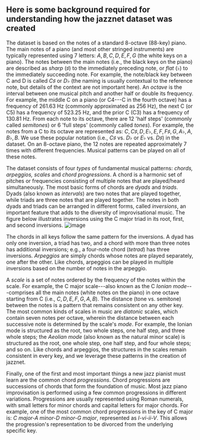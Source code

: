 ## Here is some background required for understanding how the jazznet dataset was created

The dataset is based on the notes of a standard 8-octave (88-key) piano. The main notes of a piano (and most other stringed instruments) are typically represented using 7 letters: $A, B, C, D, E, F, G$ (the white keys on a piano). The notes between the main notes (i.e., the black keys on the piano) are described as _sharp_ $(\sharp)$ to the immediately preceding note, or _flat_ $(\flat)$ to the immediately succeeding note. For example, the note/black key between C and D is called $C\sharp$ or $D\flat$ (the naming is usually contextual to the reference note, but details of the context are not important here). An _octave_ is the interval between one musical pitch and another half or double its frequency. For example, the middle C on a piano (or C4---C in the fourth octave) has a frequency of 261.63 Hz (commonly approximated as 256 Hz), the next C (or C5) has a frequency of 523.25 Hz, and the prior C (C3) has a frequency of 130.81 Hz. From each note to its octave, there are 12 'half steps' (commonly called _semitones_) or 6 'full steps' (commonly called _tones_). For example, the notes from a C to its octave are represented as: $C, C\sharp, D, E\flat, E, F, F\sharp, G, A\flat, A, B\flat, B$. We use these popular notation (i.e., $C\sharp$ vs. $D\flat$ or $E\flat$ vs. $D\sharp$) in the dataset. On an 8-octave piano, the 12 notes are repeated approximately 7 times with different frequencies. Musical patterns can be played on all of these notes.

The dataset consists of four _types_ of fundamental musical patterns: _chords, arpeggios, scales_ and _chord progressions_. A chord is a harmonic set of pitches or frequencies consisting of multiple notes that are played/heard simultaneously. The most basic forms of chords are _dyads_ and _triads_. Dyads (also known as _intervals_) are two notes that are played together, while triads are three notes that are played together. The notes in both dyads and triads can be arranged in different forms, called _inversions_, an important feature that adds to the diversity of improvisational music. The figure below illustrates inversions using the C major triad in its root, first, and second inversions. 
![image](https://user-images.githubusercontent.com/16122125/196060984-ffbde83a-5d2a-42df-b664-77fb338a5aef.png)

The chords in all keys follow the same pattern for the inversions. A dyad has only one inversion, a triad has two, and a chord with more than three notes has additional inversions; e.g., a four-note chord (_tetrad_) has three inversions. _Arpeggios_ are simply chords whose notes are played separately, one after the other. Like chords, arpeggios can be played in multiple inversions based on the number of notes in the arpeggio.

A _scale_ is a set of notes ordered by the frequency of the notes within the scale. For example, the C major scale---also known as the C _Ionian mode_---comprises all the main notes (white notes on the piano) in one octave starting from C (i.e., $C, D, E, F, G, A, B$). The distance (tone vs. semitone) between the notes is a pattern that remains consistent on any other key. The most common kinds of scales in music are _diatonic_ scales, which contain seven notes per octave, wherein the distance between each successive note is determined by the scale's _mode_. For example, the Ionian mode is structured as the root, two whole steps, one half step, and three whole steps; the _Aeolian mode_ (also known as the natural minor scale) is structured as the root, one whole step, one half step, and four whole steps; and so on. Like chords and arpeggios, the structures in the scales remain consistent in every key, and we leverage these patterns in the creation of jazznet. 

Finally, one of the first and most important things a new jazz pianist must learn are the common chord _progressions_. Chord progressions are successions of chords that form the foundation of music. Most jazz piano improvisation is performed using a few common progressions in different variations. Progressions are usually represented using Roman numerals, with small letters for minor chords and capital letters for major chords. For example, one of the most common chord progressions in the key of C major is: _C major-A minor-D minor-G major_, represented as _I-vi-ii-V_. This allows the progression's representation to be divorced from the underlying specific key.
